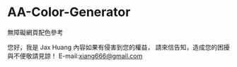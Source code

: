 # AA-Color-Generator
無障礙網頁配色參考

您好，我是 Jax Huang
內容如果有侵害到您的權益，
請來信告知，造成您的困擾與不便敬請見諒！
E-mail:xiang666@gmail.com

